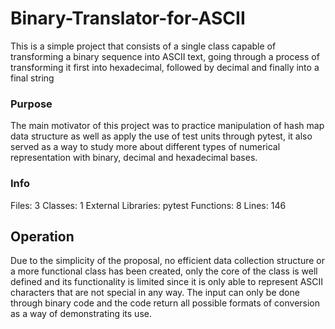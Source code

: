 # Binary-Translator-for-ASCII
This is a simple project that consists of a single class capable of transforming a binary sequence into ASCII text, going through a process of transforming it first into hexadecimal, followed by decimal and finally into a final string

### Purpose
The main motivator of this project was to practice manipulation of hash map data structure as well as apply the use of test units through pytest, it also served as a way to study more about different types of numerical representation with binary, decimal and hexadecimal bases.

### Info
Files: 3
Classes: 1
External Libraries: pytest
Functions: 8
Lines: 146

## Operation
Due to the simplicity of the proposal, no efficient data collection structure or a more functional class has been created, only the core of the class is well defined and its functionality is limited since it is only able to represent ASCII characters that are not special in any way. The input can only be done through binary code and the code return all possible formats of conversion as a way of demonstrating its use.
